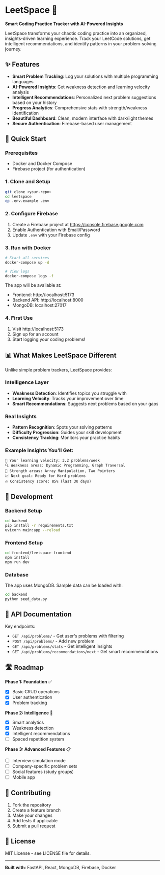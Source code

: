# LeetSpace 🚀

**Smart Coding Practice Tracker with AI-Powered Insights**

LeetSpace transforms your chaotic coding practice into an organized, insights-driven learning experience. Track your LeetCode solutions, get intelligent recommendations, and identify patterns in your problem-solving journey.

## ✨ Features

- **Smart Problem Tracking**: Log your solutions with multiple programming languages
- **AI-Powered Insights**: Get weakness detection and learning velocity analysis  
- **Intelligent Recommendations**: Personalized next problem suggestions based on your history
- **Progress Analytics**: Comprehensive stats with strength/weakness identification
- **Beautiful Dashboard**: Clean, modern interface with dark/light themes
- **Secure Authentication**: Firebase-based user management

## 🚀 Quick Start

### Prerequisites
- Docker and Docker Compose
- Firebase project (for authentication)

### 1. Clone and Setup
```bash
git clone <your-repo>
cd leetspace
cp .env.example .env
```

### 2. Configure Firebase
1. Create a Firebase project at https://console.firebase.google.com
2. Enable Authentication with Email/Password
3. Update `.env` with your Firebase config

### 3. Run with Docker
```bash
# Start all services
docker-compose up -d

# View logs
docker-compose logs -f
```

The app will be available at:
- Frontend: http://localhost:5173
- Backend API: http://localhost:8000
- MongoDB: localhost:27017

### 4. First Use
1. Visit http://localhost:5173
2. Sign up for an account
3. Start logging your coding problems!

## 📊 What Makes LeetSpace Different

Unlike simple problem trackers, LeetSpace provides:

### Intelligence Layer
- **Weakness Detection**: Identifies topics you struggle with
- **Learning Velocity**: Tracks your improvement over time
- **Smart Recommendations**: Suggests next problems based on your gaps

### Real Insights
- **Pattern Recognition**: Spots your solving patterns
- **Difficulty Progression**: Guides your skill development
- **Consistency Tracking**: Monitors your practice habits

### Example Insights You'll Get:
```
🎯 Your learning velocity: 3.2 problems/week
🔍 Weakness areas: Dynamic Programming, Graph Traversal  
💪 Strength areas: Array Manipulation, Two Pointers
📈 Next goal: Ready for Hard problems
🔥 Consistency score: 85% (last 30 days)
```

## 🔧 Development

### Backend Setup
```bash
cd backend
pip install -r requirements.txt
uvicorn main:app --reload
```

### Frontend Setup  
```bash
cd frontend/leetspace-frontend
npm install
npm run dev
```

### Database
The app uses MongoDB. Sample data can be loaded with:
```bash
cd backend
python seed_data.py
```

## 📖 API Documentation

Key endpoints:
- `GET /api/problems/` - Get user's problems with filtering
- `POST /api/problems/` - Add new problem
- `GET /api/problems/stats` - Get intelligent insights
- `GET /api/problems/recommendations/next` - Get smart recommendations

## 🛣️ Roadmap

**Phase 1: Foundation** ✅
- [x] Basic CRUD operations
- [x] User authentication
- [x] Problem tracking

**Phase 2: Intelligence** 🚧  
- [x] Smart analytics
- [x] Weakness detection
- [x] Intelligent recommendations
- [ ] Spaced repetition system

**Phase 3: Advanced Features** 📋
- [ ] Interview simulation mode
- [ ] Company-specific problem sets
- [ ] Social features (study groups)
- [ ] Mobile app

## 🤝 Contributing

1. Fork the repository
2. Create a feature branch
3. Make your changes
4. Add tests if applicable
5. Submit a pull request

## 📝 License

MIT License - see LICENSE file for details.

---

**Built with**: FastAPI, React, MongoDB, Firebase, Docker